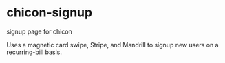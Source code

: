# chicon-signup
signup page for chicon


Uses a magnetic card swipe, Stripe, and Mandrill to signup new users on a recurring-bill basis.


